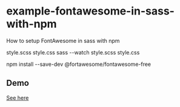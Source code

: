 # example-fontawesome-in-sass-with-npm
How to setup FontAwesome in sass with npm

style.scss style.css
sass --watch style.scss style.css

npm install --save-dev @fortawesome/fontawesome-free

<!-- START doctoc generated TOC please keep comment here to allow auto update -->
<!-- DON'T EDIT THIS SECTION, INSTEAD RE-RUN doctoc TO UPDATE -->



<!-- END doctoc generated TOC please keep comment here to allow auto update -->

## Demo
[See here](https://fukugit.github.io/example-fontawesome-in-sass-with-npm/)


